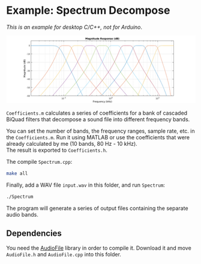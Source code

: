 # Example: Spectrum Decompose

_This is an example for desktop C/C++, not for Arduino_.

![Frequency response](frequency-response.png)

`Coefficients.m` calculates a series of coefficients for a bank of cascaded BiQuad filters that decompose a sound file into different frequency bands.

You can set the number of bands, the frequency ranges, sample rate, etc. in the `Coefficients.m`. Run it using MATLAB or use the coefficients that were already calculated by me (10 bands, 80 Hz - 10 kHz).  
The result is exported to `Coefficients.h`.

The compile `Spectrum.cpp`:
```sh
make all
```

Finally, add a WAV file `input.wav` in this folder, and run `Spectrum`:
```sh
./Spectrum
```

The program will generate a series of output files containing the separate audio bands.

## Dependencies
You need the [AudioFile](https://github.com/adamstark/AudioFile) library in order to compile it. Download it and move `AudioFile.h` and `AudioFile.cpp` into this folder.